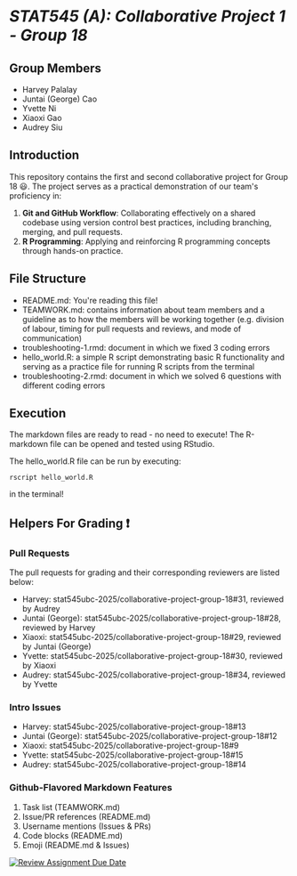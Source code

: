 # *STAT545 (A): Collaborative Project 1 - Group 18*

## Group Members

- Harvey Palalay
- Juntai (George) Cao
- Yvette Ni
- Xiaoxi Gao
- Audrey Siu

## Introduction

This repository contains the first and second collaborative project for Group 18 :smiley:. The project serves as a practical demonstration of our team's proficiency in:

1. **Git and GitHub Workflow**: Collaborating effectively on a shared codebase using version control best practices, including branching, merging, and pull requests.
2. **R Programming**: Applying and reinforcing R programming concepts through hands-on practice.

## File Structure

- README.md: You're reading this file!
- TEAMWORK.md: contains information about team members and a guideline as to how the members will be working together (e.g. division of labour, timing for pull requests and reviews, and mode of communication)
- troubleshooting-1.rmd: document in which we fixed 3 coding errors
- hello_world.R: a simple R script demonstrating basic R functionality and serving as a practice file for running R scripts from the terminal
- troubleshooting-2.rmd: document in which we solved 6 questions with different coding errors

## Execution

The markdown files are ready to read - no need to execute! The R-markdown file can be opened and tested using RStudio.

The hello_world.R file can be run by executing:

```shell
rscript hello_world.R
```

in the terminal!

## Helpers For Grading :exclamation:

### Pull Requests

The pull requests for grading and their corresponding reviewers are listed below:

- Harvey: stat545ubc-2025/collaborative-project-group-18#31, reviewed by Audrey
- Juntai (George): stat545ubc-2025/collaborative-project-group-18#28, reviewed by Harvey
- Xiaoxi: stat545ubc-2025/collaborative-project-group-18#29, reviewed by Juntai (George)
- Yvette: stat545ubc-2025/collaborative-project-group-18#30, reviewed by Xiaoxi
- Audrey: stat545ubc-2025/collaborative-project-group-18#34, reviewed by Yvette

### Intro Issues

- Harvey: stat545ubc-2025/collaborative-project-group-18#13
- Juntai (George): stat545ubc-2025/collaborative-project-group-18#12
- Xiaoxi: stat545ubc-2025/collaborative-project-group-18#9
- Yvette: stat545ubc-2025/collaborative-project-group-18#15
- Audrey: stat545ubc-2025/collaborative-project-group-18#14

### Github-Flavored Markdown Features

1. Task list (TEAMWORK.md)
2. Issue/PR references (README.md)
3. Username mentions (Issues & PRs)
4. Code blocks (README.md) 
5. Emoji (README.md & Issues)

[![Review Assignment Due Date](https://classroom.github.com/assets/deadline-readme-button-22041afd0340ce965d47ae6ef1cefeee28c7c493a6346c4f15d667ab976d596c.svg)](https://classroom.github.com/a/9EMQ9uX-)
